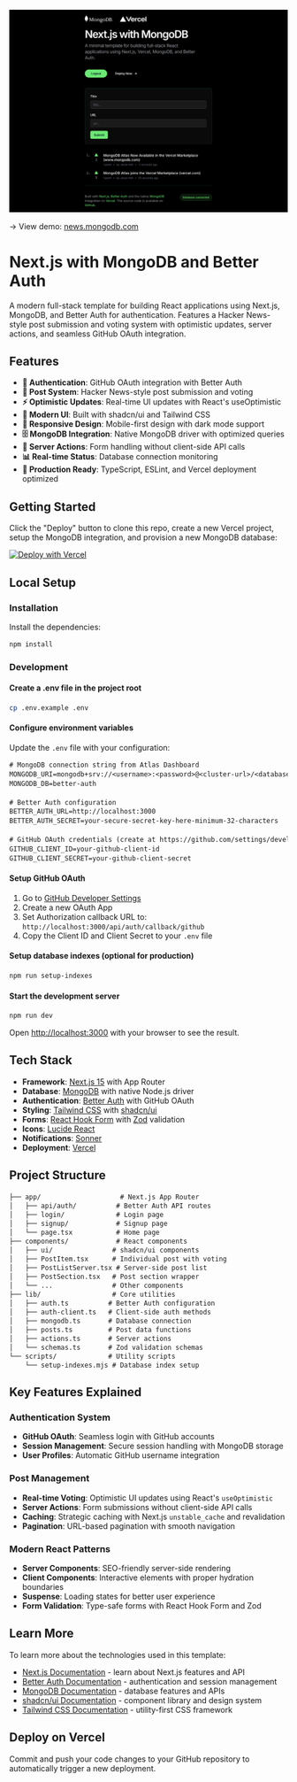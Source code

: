 ![Next.js with MongoDB and Better Auth](./public/og.png)

-> View demo: [news.mongodb.com](https://nextjs-news-template-mongodb.vercel.app/)

# Next.js with MongoDB and Better Auth

A modern full-stack template for building React applications using Next.js, MongoDB, and Better Auth for authentication. Features a Hacker News-style post submission and voting system with optimistic updates, server actions, and seamless GitHub OAuth integration.

## Features

- **🔐 Authentication**: GitHub OAuth integration with Better Auth
- **📝 Post System**: Hacker News-style post submission and voting
- **⚡ Optimistic Updates**: Real-time UI updates with React's useOptimistic
- **🎨 Modern UI**: Built with shadcn/ui and Tailwind CSS
- **📱 Responsive Design**: Mobile-first design with dark mode support
- **🗄️ MongoDB Integration**: Native MongoDB driver with optimized queries
- **🔄 Server Actions**: Form handling without client-side API calls
- **📊 Real-time Status**: Database connection monitoring
- **🚀 Production Ready**: TypeScript, ESLint, and Vercel deployment optimized

## Getting Started

Click the "Deploy" button to clone this repo, create a new Vercel project, setup the MongoDB integration, and provision a new MongoDB database:

[![Deploy with Vercel](https://vercel.com/button)](https://vercel.com/new/clone?repository-url=https%3A%2F%2Fgithub.com%2Fmongodb-developer%2Fnextjs-news-template-mongodb&project-name=mongodb-news-nextjs&repository-name=mongodb-news-nextjs&demo-title=MongoDB%20%26%20Next.js%20Auth%20Starter%20Template&demo-description=A%20minimal%20template%20for%20building%20full-stack%20React%20applications%20using%20Next.js%2C%20Vercel%2C%2C%20Better%20Auth%20and%20MongoDB.&demo-url=https%3A%2F%2Fnews.mongodb.com&demo-image=https%3A%2F%2Fnews.mongodb.com%2Fog.png&products=%5B%7B%22type%22%3A%22integration%22%2C%22integrationSlug%22%3A%22mongodbatlas%22%2C%22productSlug%22%3A%22atlas%22%2C%22protocol%22%3A%22storage%22%7D%5D&env=BETTER_AUTH_SECRET&envDescription=Generate%20a%20random%20secret%20by%20clicking%20here%20%E2%86%92%20&envLink=https%3A%2F%2Fgenerate-secret.vercel.app%2F32) 

## Local Setup

### Installation

Install the dependencies:

```bash
npm install
```

### Development

#### Create a .env file in the project root

```bash
cp .env.example .env
```

#### Configure environment variables

Update the `.env` file with your configuration:

```txt
# MongoDB connection string from Atlas Dashboard
MONGODB_URI=mongodb+srv://<username>:<password>@<cluster-url>/<database>?retryWrites=true&w=majority
MONGODB_DB=better-auth

# Better Auth configuration
BETTER_AUTH_URL=http://localhost:3000
BETTER_AUTH_SECRET=your-secure-secret-key-here-minimum-32-characters

# GitHub OAuth credentials (create at https://github.com/settings/developers)
GITHUB_CLIENT_ID=your-github-client-id
GITHUB_CLIENT_SECRET=your-github-client-secret
```

#### Setup GitHub OAuth

1. Go to [GitHub Developer Settings](https://github.com/settings/developers)
2. Create a new OAuth App
3. Set Authorization callback URL to: `http://localhost:3000/api/auth/callback/github`
4. Copy the Client ID and Client Secret to your `.env` file

#### Setup database indexes (optional for production)

```bash
npm run setup-indexes
```

#### Start the development server

```bash
npm run dev
```

Open [http://localhost:3000](http://localhost:3000) with your browser to see the result.

## Tech Stack

- **Framework**: [Next.js 15](https://nextjs.org) with App Router
- **Database**: [MongoDB](https://www.mongodb.com?utm_campaign=devrel&utm_source=third-party-content&utm_medium=cta&utm_content=template-nextjs-news-mongodb&utm_term=jesse.hall) with native Node.js driver
- **Authentication**: [Better Auth](https://better-auth.com) with GitHub OAuth
- **Styling**: [Tailwind CSS](https://tailwindcss.com) with [shadcn/ui](https://ui.shadcn.com)
- **Forms**: [React Hook Form](https://react-hook-form.com) with [Zod](https://zod.dev) validation
- **Icons**: [Lucide React](https://lucide.dev)
- **Notifications**: [Sonner](https://sonner.emilkowal.ski)
- **Deployment**: [Vercel](https://vercel.com)

## Project Structure

```
├── app/                    # Next.js App Router
│   ├── api/auth/          # Better Auth API routes
│   ├── login/             # Login page
│   ├── signup/            # Signup page
│   └── page.tsx           # Home page
├── components/            # React components
│   ├── ui/               # shadcn/ui components
│   ├── PostItem.tsx      # Individual post with voting
│   ├── PostListServer.tsx # Server-side post list
│   ├── PostSection.tsx   # Post section wrapper
│   └── ...               # Other components
├── lib/                  # Core utilities
│   ├── auth.ts          # Better Auth configuration
│   ├── auth-client.ts   # Client-side auth methods
│   ├── mongodb.ts       # Database connection
│   ├── posts.ts         # Post data functions
│   ├── actions.ts       # Server actions
│   └── schemas.ts       # Zod validation schemas
└── scripts/             # Utility scripts
    └── setup-indexes.mjs # Database index setup
```

## Key Features Explained

### Authentication System
- **GitHub OAuth**: Seamless login with GitHub accounts
- **Session Management**: Secure session handling with MongoDB storage
- **User Profiles**: Automatic GitHub username integration

### Post Management
- **Real-time Voting**: Optimistic UI updates using React's `useOptimistic`
- **Server Actions**: Form submissions without client-side API calls
- **Caching**: Strategic caching with Next.js `unstable_cache` and revalidation
- **Pagination**: URL-based pagination with smooth navigation

### Modern React Patterns
- **Server Components**: SEO-friendly server-side rendering
- **Client Components**: Interactive elements with proper hydration boundaries
- **Suspense**: Loading states for better user experience
- **Form Validation**: Type-safe forms with React Hook Form and Zod

## Learn More

To learn more about the technologies used in this template:

- [Next.js Documentation](https://nextjs.org/docs) - learn about Next.js features and API
- [Better Auth Documentation](https://better-auth.com/docs) - authentication and session management
- [MongoDB Documentation](https://www.mongodb.com/docs/?utm_campaign=devrel&utm_source=third-party-content&utm_medium=cta&utm_content=template-nextjs-news-mongodb&utm_term=jesse.hall) - database features and APIs
- [shadcn/ui Documentation](https://ui.shadcn.com) - component library and design system
- [Tailwind CSS Documentation](https://tailwindcss.com/docs) - utility-first CSS framework

## Deploy on Vercel

Commit and push your code changes to your GitHub repository to automatically trigger a new deployment.

